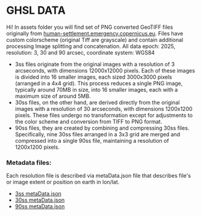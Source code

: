 # GHSL DATA

Hi! In assets folder you will find set of PNG converted GeoTIFF files originally from [human-settlement.emergency.copernicus.eu](https://human-settlement.emergency.copernicus.eu/download.php?ds=pop). Files have custom colorscheme (original Tiff are grayscale) and contain additional processing Image splitting and concatenation. All data epoch: 2025, resolution: 3, 30 and 90 arcsec, coordinate system: WGS84
* 3ss files originate from the original images with a resolution of 3 arcseconds, with dimensions 12000x12000 pixels. Each of these images is divided into 16 smaller images, each sized 3000x3000 pixels (arranged in a 4x4 grid). This process reduces a single PNG image, typically around 70MB in size, into 16 smaller images, each with a maximum size of around 5MB.
* 30ss files, on the other hand, are derived directly from the original images with a resolution of 30 arcseconds, with dimensions 1200x1200 pixels. These files undergo no transformation except for adjustments to the color scheme and conversion from TIFF to PNG format.
* 90ss files, they are created by combining and compressing 30ss files. Specifically, nine 30ss files arranged in a 3x3 grid are merged and compressed into a single 90ss file, maintaining a resolution of 1200x1200 pixels.

### Metadata files:
Each resolution file is described via metaData.json file that describes file's or image extent or position on earth in lon/lat.   
* [3ss metaData.json](assets/3ss/metaData.json)
* [30ss metaData.json](assets/30ss/metaData.json)
* [90ss metaData.json](assets/90ss/metaData.json)

